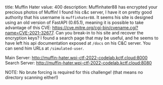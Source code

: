 title: Muffin Hater
value: 400
description: Muffinhater88 has encrypted your precious photos of Muffin! I found his c&c server, I have it on pretty good authority that his username is `muffinhater88`. It seems his site is designed using an old version of FastAPI (0.65.1), meaning it is possible to take advantage of this CVE: https://cve.mitre.org/cgi-bin/cvename.cgi?name=CVE-2021-32677. Can you break-in to his site and recover the encryption keys?
I found a search page that may be useful, and he seems to have left his api documentation exposed at `/docs` on his C&C server. You can send him URLs at `/simulated-user`.

Main Server: http://muffin-hater.wpi-ctf-2022-codelab.kctf.cloud:8000
Search Server: http://muffin-hater.wpi-ctf-2022-codelab.kctf.cloud:8080

NOTE: No brute forcing is required for this challenge! (that means no directory scanning either!)